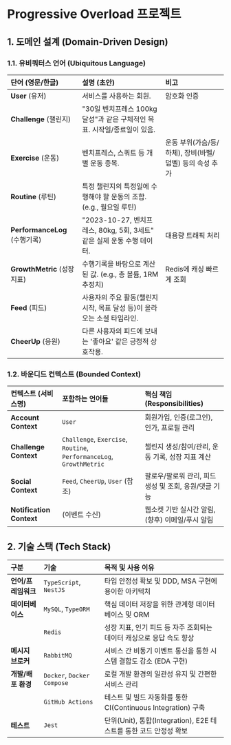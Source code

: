 
# Progressive Overload 프로젝트


## 1. 도메인 설계 (Domain-Driven Design)


### 1.1. 유비쿼터스 언어 (Ubiquitous Language)


| 단어 (영문/한글) | 설명 (초안) | 비고 |
| :--- | :--- | :--- |
| **User** (유저) | 서비스를 사용하는 회원. | 암호화 인증  |
| **Challenge** (챌린지) | "30일 벤치프레스 100kg 달성"과 같은 구체적인 목표. 시작일/종료일이 있음. |  |
| **Exercise** (운동) | 벤치프레스, 스쿼트 등 개별 운동 종목. | 운동 부위(가슴/등/하체), 장비(바벨/덤벨) 등의 속성 추가 |
| **Routine** (루틴) | 특정 챌린지의 특정일에 수행해야 할 운동의 조합. (e.g., 월요일 루틴) | |
| **PerformanceLog** (수행기록) | "2023-10-27, 벤치프레스, 80kg, 5회, 3세트" 같은 실제 운동 수행 데이터. | 대용량 트래픽 처리 |
| **GrowthMetric** (성장지표) | 수행기록을 바탕으로 계산된 값. (e.g., 총 볼륨, 1RM 추정치) | Redis에 캐싱 빠르게 조회 |
| **Feed** (피드) | 사용자의 주요 활동(챌린지 시작, 목표 달성 등)이 올라오는 소셜 타임라인. | |
| **CheerUp** (응원) | 다른 사용자의 피드에 보내는 '좋아요' 같은 긍정적 상호작용. | |


### 1.2. 바운디드 컨텍스트 (Bounded Context)


| 컨텍스트 (서비스명) | 포함하는 언어들 | 핵심 책임 (Responsibilities) |
| :--- | :--- | :--- |
| **Account Context** | `User` | 회원가입, 인증(로그인), 인가, 프로필 관리 |
| **Challenge Context** | `Challenge`, `Exercise`, `Routine`, `PerformanceLog`, `GrowthMetric` | 챌린지 생성/참여/관리, 운동 기록, 성장 지표 계산 |
| **Social Context** | `Feed`, `CheerUp`, `User` (참조) | 팔로우/팔로워 관리, 피드 생성 및 조회, 응원/댓글 기능 |
| **Notification Context** | (이벤트 수신) | 웹소켓 기반 실시간 알림, (향후) 이메일/푸시 알림 |


## 2. 기술 스택 (Tech Stack)

| 구분 | 기술 | 목적 및 사용 이유 |
| :--- | :--- | :--- |
| **언어/프레임워크** | `TypeScript`, `NestJS` | 타입 안정성 확보 및 DDD, MSA 구현에 용이한 아키텍처 |
| **데이터베이스** | `MySQL`, `TypeORM` | 핵심 데이터 저장을 위한 관계형 데이터베이스 및 ORM |
| | `Redis` | 성장 지표, 인기 피드 등 자주 조회되는 데이터 캐싱으로 응답 속도 향상 |
| **메시지 브로커** | `RabbitMQ` | 서비스 간 비동기 이벤트 통신을 통한 시스템 결합도 감소 (EDA 구현) |
| **개발/배포 환경** | `Docker`, `Docker Compose` | 로컬 개발 환경의 일관성 유지 및 간편한 서비스 관리 |
| | `GitHub Actions` | 테스트 및 빌드 자동화를 통한 CI(Continuous Integration) 구축 |
| **테스트** | `Jest` | 단위(Unit), 통합(Integration), E2E 테스트를 통한 코드 안정성 확보 |
